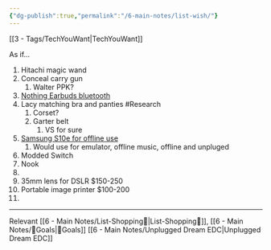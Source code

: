 ```yaml
---
{"dg-publish":true,"permalink":"/6-main-notes/list-wish/"}
---
```


[[3 - Tags/TechYouWant\|TechYouWant]] 

As if... 

1. Hitachi magic wand 
2. Conceal carry gun
	1. Walter PPK? 
3. [Nothing Earbuds bluetooth](https://a.co/d/8F0mJCm) 
4. Lacy matching bra and panties #Research 
	1. Corset? 
	2. Garter belt
		1. VS for sure
5. [Samsung S10e for offline use](https://www.amazon.com/Samsung-Galaxy-S10e-SM-G970U-Version/dp/B08F9C8VL9) 
	1. Would use for emulator, offline music, offline and unpluged
6. Modded Switch
7. Nook
8. 
9. 35mm lens for DSLR $150-250
10. Portable image printer $100-200
11. 


- - -
Relevant
[[6 - Main Notes/List-Shopping🛒\|List-Shopping🛒]], 
[[6 - Main Notes/🥅Goals\|🥅Goals]] 
[[6 - Main Notes/Unplugged Dream EDC\|Unplugged Dream EDC]] 
